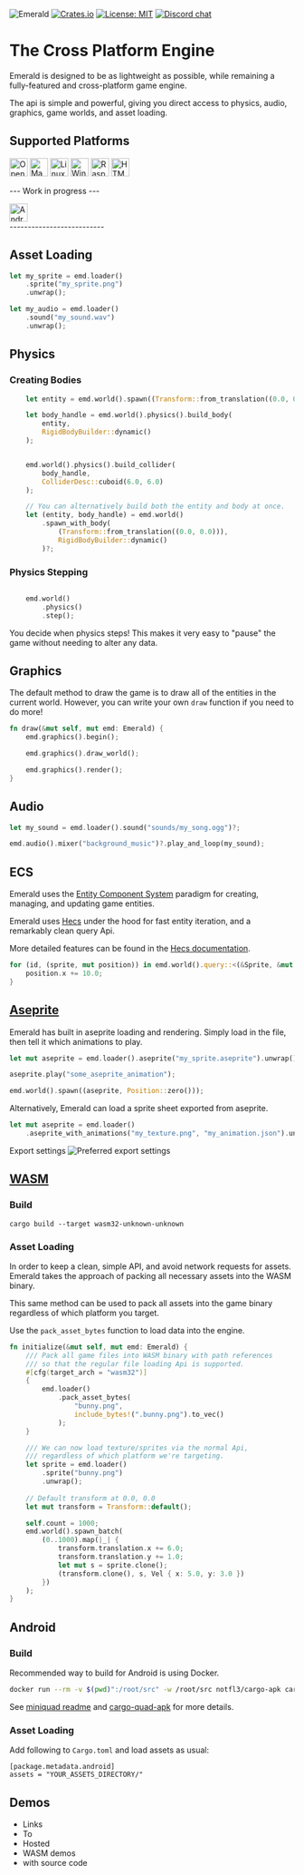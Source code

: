 ![Emerald](assets/banner_large.png)
[![Crates.io](https://img.shields.io/crates/v/emerald.svg)](https://crates.io/crates/emerald)
[![License: MIT](https://img.shields.io/badge/License-MIT-green.svg)](https://opensource.org/licenses/MIT)
[![Discord chat](https://img.shields.io/discord/829494628771168296.svg?label=discord%20chat)](https://discord.gg/NHsz38AhkD)


# The Cross Platform Engine

Emerald is designed to be as lightweight as possible, while remaining a fully-featured and cross-platform game engine.

The api is simple and powerful, giving you direct access to physics, audio, graphics, game worlds, and asset loading.

## Supported Platforms
<div>
    <img alt="OpenGL" src="assets/opengl.svg" width=32>
    <img alt="MacOS" src="assets/apple.svg" width=32>
    <img alt="Linux" src="assets/linux.svg" width=32>
    <img alt="Windows" src="assets/windows.svg" width=32>
    <img alt="RaspberryPi" src="assets/raspberrypi.svg" width=32>
    <img alt="HTML5" src="assets/webassembly.svg" width=32>
</div>


--- Work in progress ---
<div>
    <img alt="Android" src="assets/android.svg" width=32>
</div>
--------------------------



## Asset Loading
```rust
let my_sprite = emd.loader()
    .sprite("my_sprite.png")
    .unwrap();

let my_audio = emd.loader()
    .sound("my_sound.wav")
    .unwrap();
```


## Physics

### Creating Bodies
```rust
    let entity = emd.world().spawn((Transform::from_translation((0.0, 0.0))));

    let body_handle = emd.world().physics().build_body(
        entity,
        RigidBodyBuilder::dynamic()
    );


    emd.world().physics().build_collider(
        body_handle,
        ColliderDesc::cuboid(6.0, 6.0)
    );

    // You can alternatively build both the entity and body at once.
    let (entity, body_handle) = emd.world()
        .spawn_with_body(
            (Transform::from_translation((0.0, 0.0))),
            RigidBodyBuilder::dynamic()
        )?;
```

### Physics Stepping

```rust

    emd.world()
        .physics()
        .step();
```

You decide when physics steps!
This makes it very easy to "pause" the game without needing to alter any data.

## Graphics

The default method to draw the game is to draw all of the entities in the current world. However, you can write your own `draw` function if you need to do more!

```rust
fn draw(&mut self, mut emd: Emerald) {
    emd.graphics().begin();

    emd.graphics().draw_world();

    emd.graphics().render();
}
```

## Audio
```rust
let my_sound = emd.loader().sound("sounds/my_song.ogg")?;

emd.audio().mixer("background_music")?.play_and_loop(my_sound);
```

## ECS

Emerald uses the [Entity Component System](https://en.wikipedia.org/wiki/Entity_component_system) paradigm for creating, managing, and updating game entities.

Emerald uses [Hecs](https://github.com/Ralith/hecs) under the hood for  fast entity iteration, and a remarkably clean query Api.

More detailed features can be found in the [Hecs documentation](https://docs.rs/hecs/).

```rust
for (id, (sprite, mut position)) in emd.world().query::<(&Sprite, &mut Position)>().iter() {
    position.x += 10.0;
}
```

## [Aseprite](https://www.aseprite.org/)

Emerald has built in aseprite loading and rendering. Simply load in the file, then tell it which animations to play.

```rust
let mut aseprite = emd.loader().aseprite("my_sprite.aseprite").unwrap();

aseprite.play("some_aseprite_animation");

emd.world().spawn((aseprite, Position::zero()));
```

Alternatively, Emerald can load a sprite sheet exported from aseprite.

```rust
let mut aseprite = emd.loader()
    .aseprite_with_animations("my_texture.png", "my_animation.json").unwrap();
```

Export settings
![Preferred export settings](assets/aseprite_settings.png)



## [WASM](https://webassembly.org/)

### Build

`cargo build --target wasm32-unknown-unknown`

### Asset Loading

In order to keep a clean, simple API, and avoid network requests for assets. Emerald takes the approach of packing all necessary assets into the WASM binary.

This same method can be used to pack all assets into the game binary regardless of which platform you target.

Use the `pack_asset_bytes` function to load data into the engine.

```rust
fn initialize(&mut self, mut emd: Emerald) {
    /// Pack all game files into WASM binary with path references
    /// so that the regular file loading Api is supported.
    #[cfg(target_arch = "wasm32")]
    {
        emd.loader()
            .pack_asset_bytes(
                "bunny.png",
                include_bytes!(".bunny.png").to_vec()
            );
    }

    /// We can now load texture/sprites via the normal Api,
    /// regardless of which platform we're targeting.
    let sprite = emd.loader()
        .sprite("bunny.png")
        .unwrap();
    
    // Default transform at 0.0, 0.0
    let mut transform = Transform::default();

    self.count = 1000;
    emd.world().spawn_batch(
        (0..1000).map(|_| {
            transform.translation.x += 6.0;
            transform.translation.y += 1.0;
            let mut s = sprite.clone();
            (transform.clone(), s, Vel { x: 5.0, y: 3.0 })
        })
    );
}
```

## Android

### Build

Recommended way to build for Android is using Docker.
```bash
docker run --rm -v $(pwd)":/root/src" -w /root/src notfl3/cargo-apk cargo quad-apk build --example physics
```
See [miniquad readme](https://github.com/not-fl3/miniquad#android) and [cargo-quad-apk](https://github.com/not-fl3/cargo-quad-apk) for more details.

### Asset Loading

Add following to `Cargo.toml` and load assets as usual:
```
[package.metadata.android]
assets = "YOUR_ASSETS_DIRECTORY/"
```

## Demos
* Links
* To
* Hosted
* WASM demos
* with source code
